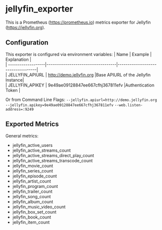 # jellyfin_exporter
This is a Prometheus (https://prometheus.io) metrics exporter for Jellyfin (https://jellyfin.org).

## Configuration
This exporter is configured via environment variables:
|      Name          |      Example                       |         Explanation                |               
| -------------------|------------------------------------|------------------------------------|                                      
| JELLYFIN_APIURL    | http://demo.jellyfin.org           |Base APIURL of the Jellyfin Instance|             
| JELLYFIN_APIKEY    | 9e49ae09128847ee667cfhj367811efv   |Authentication Token                |

Or from Command Line Flags:
 `--jellyfin.apiurl=http://demo.jellyfin.org`
 `--jellyfin.apikey=9e49ae09128847ee667cfhj367811efv`
 `--web.listen-address=:9249`
## Exported Metrics
General metrics:
* jellyfin_active_users                  
* jellyfin_active_streams_count           
* jellyfin_active_streams_direct_play_count 
* jellyfin_active_streams_transcode_count  
* jellyfin_movie_count      
* jellyfin_series_count     
* jellyfin_episode_count    
* jellyfin_artist_count     
* jellyfin_program_count    
* jellyfin_trailer_count    
* jellyfin_song_count       
* jellyfin_album_count      
* jellyfin_music_video_count 
* jellyfin_box_set_count     
* jellyfin_book_count       
* jellyfin_item_count       